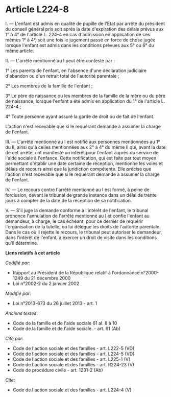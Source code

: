 # Article L224-8

I. ― L'enfant est admis en qualité de pupille de l'Etat par arrêté du président du conseil général pris soit après la date
d'expiration des délais prévus aux 1° à 4° de l'article L. 224-4 en cas d'admission en application de ces mêmes 1° à 4°, soit
une fois le jugement passé en force de chose jugée lorsque l'enfant est admis dans les conditions prévues aux 5° ou 6° du
même article. 

II. ― L'arrêté mentionné au I peut être contesté par : 

1° Les parents de l'enfant, en l'absence d'une déclaration judiciaire d'abandon ou d'un retrait total de l'autorité
parentale ; 

2° Les membres de la famille de l'enfant ; 

3° Le père de naissance ou les membres de la famille de la mère ou du père de naissance, lorsque l'enfant a été admis en
application du 1° de l'article L. 224-4 ; 

4° Toute personne ayant assuré la garde de droit ou de fait de l'enfant. 

L'action n'est recevable que si le requérant demande à assumer la charge de l'enfant. 

III. ― L'arrêté mentionné au I est notifié aux personnes mentionnées au 1° du II, ainsi qu'à celles mentionnées aux 2° à 4°
du même II qui, avant la date de cet arrêté, ont manifesté un intérêt pour l'enfant auprès du service de l'aide sociale à
l'enfance. Cette notification, qui est faite par tout moyen permettant d'établir une date certaine de réception, mentionne
les voies et délais de recours ainsi que la juridiction compétente. Elle précise que l'action n'est recevable que si le
requérant demande à assumer la charge de l'enfant. 

IV. ― Le recours contre l'arrêté mentionné au I est formé, à peine de forclusion, devant le tribunal de grande instance dans
un délai de trente jours à compter de la date de la réception de sa notification. 

V. ― S'il juge la demande conforme à l'intérêt de l'enfant, le tribunal prononce l'annulation de l'arrêté mentionné au I et
confie l'enfant au demandeur, à charge, le cas échéant, pour ce dernier de requérir l'organisation de la tutelle, ou lui
délègue les droits de l'autorité parentale. Dans le cas où il rejette le recours, le tribunal peut autoriser le demandeur,
dans l'intérêt de l'enfant, à exercer un droit de visite dans les conditions qu'il détermine.

**Liens relatifs à cet article**

_Codifié par_:

  - Rapport au Président de la République relatif à l'ordonnance n°2000-1249 du 21 décembre 2000
  - Loi n°2002-2 du 2 janvier 2002

_Modifié par_:

  - Loi n°2013-673 du 26 juillet 2013 - art. 1

_Anciens textes_:

  - Code de la famille et de l'aide sociale 61 al. 8 à 10
  - Code de la famille et de l'aide sociale. - art. 61 (Ab)

_Cité par_:

  - Code de l'action sociale et des familles - art. L222-5 (VD)
  - Code de l'action sociale et des familles - art. L224-5 (VD)
  - Code de l'action sociale et des familles - art. L225-1 (V)
  - Code de l'action sociale et des familles - art. R224-23 (V)
  - Code de procédure civile - art. 1231-2 (Ab)

_Cite_:

  - Code de l'action sociale et des familles - art. L224-4 (V)
